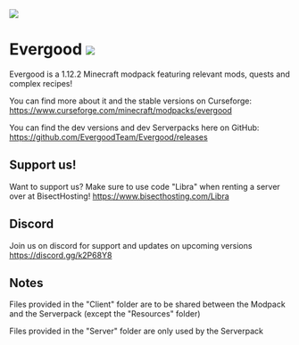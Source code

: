 <img src="https://i.imgur.com/WWkX3sU.png" align="center" />

# Evergood <a href=https://www.curseforge.com/minecraft/modpacks/evergood> <img src="http://cf.way2muchnoise.eu/398982.svg"> </a>
Evergood is a 1.12.2 Minecraft modpack featuring relevant mods, quests and complex recipes!

You can find more about it and the stable versions on Curseforge: https://www.curseforge.com/minecraft/modpacks/evergood

You can find the dev versions and dev Serverpacks here on GitHub: https://github.com/EvergoodTeam/Evergood/releases

## Support us!
Want to support us? Make sure to use code "Libra" when renting a server over at BisectHosting! https://www.bisecthosting.com/Libra

## Discord
Join us on discord for support and updates on upcoming versions
https://discord.gg/k2P68Y8

## Notes
Files provided in the "Client" folder are to be shared between the Modpack and the Serverpack (except the "Resources" folder)

Files provided in the "Server" folder are only used by the Serverpack
